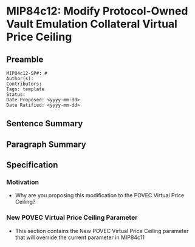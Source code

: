 # MIP84c12: Modify Protocol-Owned Vault Emulation Collateral Virtual Price Ceiling

## Preamble

```
MIP84c12-SP#: #
Author(s):
Contributors:
Tags: template
Status:
Date Proposed: <yyyy-mm-dd>
Date Ratified: <yyyy-mm-dd>
```

## Sentence Summary

## Paragraph Summary

## Specification

### Motivation

- Why are you proposing this modification to the POVEC Virtual Price Ceiling?

### New POVEC Virtual Price Ceiling Parameter

- This section contains the New POVEC Virtual Price Ceiling parameter  that will override the current parameter in MIP84c11
